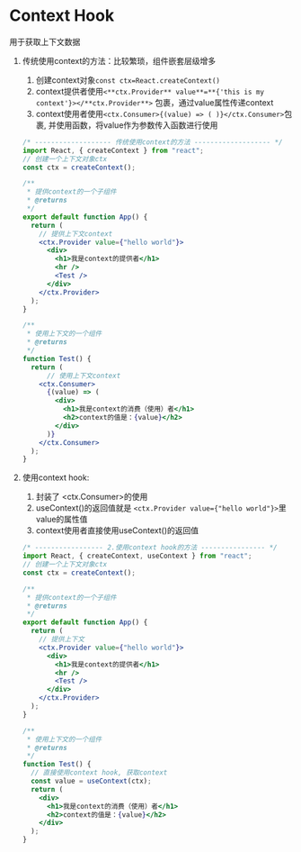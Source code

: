 # Context Hook

用于获取上下文数据

1.  传统使用context的方法：比较繁琐，组件嵌套层级增多

    1. 创建context对象`const ctx=React.createContext()`
    2. context提供者使用`<**ctx.Provider** value**=**{'this is my context'}></**ctx.Provider**>` 包裹，通过value属性传递context
    3. context使用者使用`<ctx.Consumer>{(value) => ( )}</ctx.Consumer>`包裹, 并使用函数，将value作为参数传入函数进行使用

    ```jsx
    /* ------------------- 传统使用context的方法 ------------------- */
    import React, { createContext } from "react";
    // 创建一个上下文对象ctx
    const ctx = createContext();
    
    /**
     * 提供context的一个子组件
     * @returns
     */
    export default function App() {
      return (
        // 提供上下文context
        <ctx.Provider value={"hello world"}>
          <div>
            <h1>我是context的提供者</h1>
            <hr />
            <Test />
          </div>
        </ctx.Provider>
      );
    }
    
    /**
     * 使用上下文的一个组件
     * @returns
     */
    function Test() {
      return (
          // 使用上下文context
        <ctx.Consumer>
          {(value) => (
            <div>
              <h1>我是context的消费（使用）者</h1>
              <h2>context的值是：{value}</h2>
            </div>
          )}
        </ctx.Consumer>
      );
    }
    ```

2. 使用context hook: 

    1. 封装了 <ctx.Consumer>的使用
    2. useContext()的返回值就是 `<ctx.Provider value={"hello world"}>`里value的属性值
    3. context使用者直接使用useContext()的返回值

    ```jsx
    /* ----------------- 2.使用context hook的方法 ---------------- */
    import React, { createContext, useContext } from "react";
    // 创建一个上下文对象ctx
    const ctx = createContext();
    
    /**
     * 提供context的一个子组件
     * @returns
     */
    export default function App() {
      return (
        // 提供上下文
        <ctx.Provider value={"hello world"}>
          <div>
            <h1>我是context的提供者</h1>
            <hr />
            <Test />
          </div>
        </ctx.Provider>
      );
    }
    
    /**
     * 使用上下文的一个组件
     * @returns
     */
    function Test() {
      // 直接使用context hook, 获取context
      const value = useContext(ctx);
      return (
        <div>
          <h1>我是context的消费（使用）者</h1>
          <h2>context的值是：{value}</h2>
        </div>
      );
    }
    ```

    
